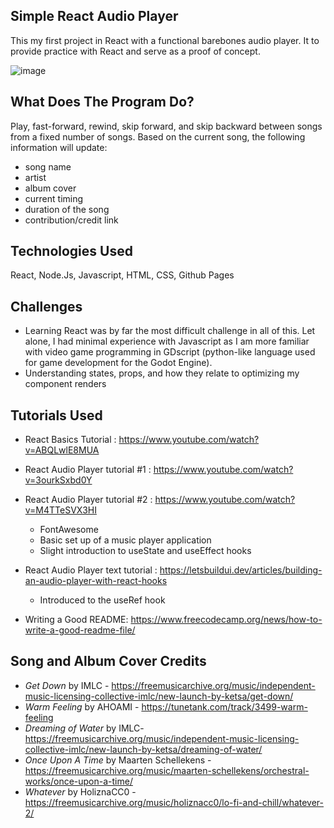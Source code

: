 ## Simple React Audio Player
This my first project in React with a functional barebones audio player. It to provide practice with React and serve as a proof of concept.

![image](https://user-images.githubusercontent.com/58196525/167564774-af5e159e-116c-4a6a-8d31-473885823581.png)

## What Does The Program Do?
Play, fast-forward, rewind, skip forward, and skip backward between songs from a fixed number of songs. Based on the current song, the following information will update:
- song name
- artist
- album cover
- current timing
- duration of the song
- contribution/credit link   

## Technologies Used
React, Node.Js, Javascript, HTML, CSS, Github Pages

## Challenges
- Learning React was by far the most difficult challenge in all of this. Let alone, I had minimal experience with Javascript as I am more familiar with video game programming in GDscript (python-like language used for game development for the Godot Engine).
- Understanding states, props, and how they relate to optimizing my component renders

## Tutorials Used
- React Basics Tutorial : https://www.youtube.com/watch?v=ABQLwlE8MUA
- React Audio Player tutorial #1 : https://www.youtube.com/watch?v=3ourkSxbd0Y 
- React Audio Player tutorial #2 : https://www.youtube.com/watch?v=M4TTeSVX3HI
  - FontAwesome
  - Basic set up of a music player application
  - Slight introduction to useState and useEffect hooks
- React Audio Player text tutorial : https://letsbuildui.dev/articles/building-an-audio-player-with-react-hooks
  - Introduced to the useRef hook

- Writing a Good README: https://www.freecodecamp.org/news/how-to-write-a-good-readme-file/

## Song and Album Cover Credits
- *Get Down* by IMLC - https://freemusicarchive.org/music/independent-music-licensing-collective-imlc/new-launch-by-ketsa/get-down/
- *Warm Feeling* by AHOAMI - https://tunetank.com/track/3499-warm-feeling
- *Dreaming of Water* by IMLC- https://freemusicarchive.org/music/independent-music-licensing-collective-imlc/new-launch-by-ketsa/dreaming-of-water/
- *Once Upon A Time* by Maarten Schellekens - https://freemusicarchive.org/music/maarten-schellekens/orchestral-works/once-upon-a-time/
- *Whatever* by HoliznaCC0 - https://freemusicarchive.org/music/holiznacc0/lo-fi-and-chill/whatever-2/


